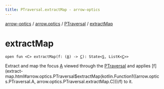 ```yaml
---
title: PTraversal.extractMap - arrow-optics
---
```


[arrow-optics](../../index.html) / [arrow.optics](../index.html) / [PTraversal](index.html) / [extractMap](./extract-map.html)

# extractMap

`open fun <C> extractMap(f: (`[`A`](index.html#A)`) -> `[`C`](extract-map.html#C)`): State<`[`S`](index.html#S)`, ListK<`[`C`](extract-map.html#C)`>>`

Extract and map the focus [A](index.html#A) viewed through the [PTraversal](index.html) and applies [f](extract-map.html#arrow.optics.PTraversal$extractMap(kotlin.Function1((arrow.optics.PTraversal.A, arrow.optics.PTraversal.extractMap.C)))/f) to it.

